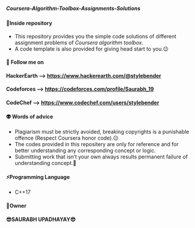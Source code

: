 ##### Coursera-Algorithm-Toolbox-Assignments-Solutions


#### :memo:**Inside repository**
- This repository provides you the simple code solutions of different assignment problems of *Coursera algorithm toolbox*.
- A code template is also provided for giving head start to you.:wink:



 #### :raised_hands:	 Follow me on
 
 ####                            **HackerEarth** --> https://www.hackerearth.com/@stylebender
 ####                            **Codeforces** --> https://codeforces.com/profile/Saurabh_19
 ####                            **CodeChef** --> https://www.codechef.com/users/stylebender



#### :alien: **Words of advice**
- Plagiarism must be strictly avoided, breaking copyrights is a punishable offence (Respect Coursera honor code).:neutral_face:
- The codes provided in this repositery are only for reference and for better understanding any corresponding concept or logic.
- Submitting work that isn’t your own always results permanent failure of understanding concept.:imp:


#### :zap:**Programming Language**
- C++17



####                     :name_badge:Owner
####                     :sunglasses:**SAURABH UPADHAYAY**:sunglasses:
